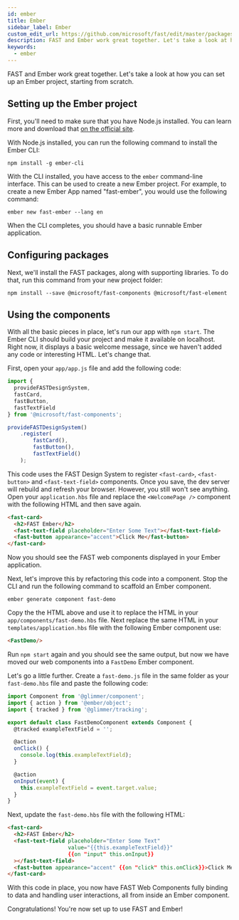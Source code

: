 ```yaml
---
id: ember
title: Ember
sidebar_label: Ember
custom_edit_url: https://github.com/microsoft/fast/edit/master/packages/web-components/fast-foundation/docs/integrations/ember.md
description: FAST and Ember work great together. Let's take a look at how you can set up an Ember project, starting from scratch.
keywords:
  - ember
---
```


FAST and Ember work great together. Let's take a look at how you can set up an Ember project, starting from scratch.

## Setting up the Ember project

First, you'll need to make sure that you have Node.js installed. You can learn more and download that [on the official site](https://nodejs.org/).

With Node.js installed, you can run the following command to install the Ember CLI:

```shell
npm install -g ember-cli
```

With the CLI installed, you have access to the `ember` command-line interface. This can be used to create a new Ember project. For example, to create a new Ember App named "fast-ember", you would use the following command:

```shell
ember new fast-ember --lang en
```

When the CLI completes, you should have a basic runnable Ember application.

## Configuring packages

Next, we'll install the FAST packages, along with supporting libraries. To do that, run this command from your new project folder:

```shell
npm install --save @microsoft/fast-components @microsoft/fast-element
```

## Using the components

With all the basic pieces in place, let's run our app with `npm start`. The Ember CLI should build your project and make it available on localhost. Right now, it displays a basic welcome message, since we haven't added any code or interesting HTML. Let's change that.

First, open your `app/app.js` file and add the following code:

```ts
import { 
  provideFASTDesignSystem, 
  fastCard, 
  fastButton,
  fastTextField
} from '@microsoft/fast-components';

provideFASTDesignSystem()
    .register(
        fastCard(),
        fastButton(),
        fastTextField()
    );
```

This code uses the FAST Design System to register `<fast-card>`, `<fast-button>` and `<fast-text-field>` components. Once you save, the dev server will rebuild and refresh your browser. However, you still won't see anything. Open your `application.hbs` file and replace the `<WelcomePage />` component with the following HTML and then save again.

```html
<fast-card>
  <h2>FAST Ember</h2>
  <fast-text-field placeholder="Enter Some Text"></fast-text-field>
  <fast-button appearance="accent">Click Me</fast-button>
</fast-card>
```

Now you should see the FAST web components displayed in your Ember application. 

Next, let's improve this by refactoring this code into a component. Stop the CLI and run the following command to scaffold an Ember component.

```shell
ember generate component fast-demo
```

Copy the the HTML above and use it to replace the HTML in your `app/components/fast-demo.hbs` file. Next replace the same HTML in your `templates/application.hbs` file with the following Ember component use:

```html
<FastDemo/>
```

Run `npm start` again and you should see the same output, but now we have moved our web components into a `FastDemo` Ember component.

Let's go a little further. Create a `fast-demo.js` file in the same folder as your `fast-demo.hbs` file and paste the following code:

```js
import Component from '@glimmer/component';
import { action } from '@ember/object';
import { tracked } from '@glimmer/tracking';

export default class FastDemoComponent extends Component {
  @tracked exampleTextField = '';

  @action
  onClick() {
    console.log(this.exampleTextField);
  }

  @action
  onInput(event) {
    this.exampleTextField = event.target.value;
  }
}
```

Next, update the `fast-demo.hbs` file with the following HTML:

```html
<fast-card>
  <h2>FAST Ember</h2>
  <fast-text-field placeholder="Enter Some Text"
                   value="{{this.exampleTextField}}"
                   {{on "input" this.onInput}}
  ></fast-text-field>
  <fast-button appearance="accent" {{on "click" this.onClick}}>Click Me</fast-button>
</fast-card>
```

With this code in place, you now have FAST Web Components fully binding to data and handling user interactions, all from inside an Ember component.

Congratulations! You're now set up to use FAST and Ember!
